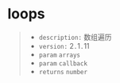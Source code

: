 # loops<T>

> - `description:` 数组遍历
> - `version:` 2`.`1`.`11
> - `param` `arrays` 
> - `param` `callback` 
> - `returns` `number`
